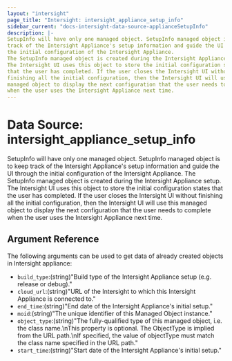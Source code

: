 ```yaml
---
layout: "intersight"
page_title: "Intersight: intersight_appliance_setup_info"
sidebar_current: "docs-intersight-data-source-applianceSetupInfo"
description: |-
SetupInfo will have only one managed object. SetupInfo managed object is to keep
track of the Intersight Appliance's setup information and guide the UI through
the initial configuration of the Intersight Appliance.
The SetupInfo managed object is created during the Intersight Appliance setup.
The Intersight UI uses this object to store the initial configuration states
that the user has completed. If the user closes the Intersight UI without
finishing all the initial configuration, then the Intersight UI will use this
managed object to display the next configuration that the user needs to complete
when the user uses the Intersight Appliance next time.
---
```


# Data Source: intersight_appliance_setup_info
SetupInfo will have only one managed object. SetupInfo managed object is to keep
track of the Intersight Appliance's setup information and guide the UI through
the initial configuration of the Intersight Appliance.
The SetupInfo managed object is created during the Intersight Appliance setup.
The Intersight UI uses this object to store the initial configuration states
that the user has completed. If the user closes the Intersight UI without
finishing all the initial configuration, then the Intersight UI will use this
managed object to display the next configuration that the user needs to complete
when the user uses the Intersight Appliance next time.
## Argument Reference
The following arguments can be used to get data of already created objects in Intersight appliance:
* `build_type`:(string)"Build type of the Intersight Appliance setup (e.g. release or debug)."
* `cloud_url`:(string)"URL of the Intersight to which this Intersight Appliance is connected to."
* `end_time`:(string)"End date of the Intersight Appliance's initial setup."
* `moid`:(string)"The unique identifier of this Managed Object instance."
* `object_type`:(string)"The fully-qualified type of this managed object, i.e. the class name.\nThis property is optional. The ObjectType is implied from the URL path.\nIf specified, the value of objectType must match the class name specified in the URL path."
* `start_time`:(string)"Start date of the Intersight Appliance's initial setup."
